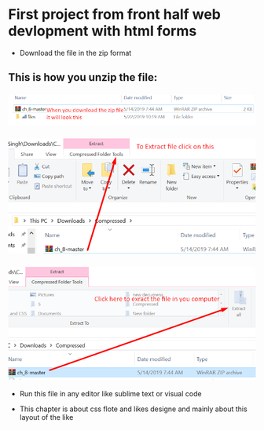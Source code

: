 # First project from front half web devlopment with html forms

* Download the file in the zip format

## This is how you unzip the file:

### ![* First Step:](img/ch_8.png)

### ![* Second Step:](img/ch_8.2.png)

### ![* Third Step:](img/ch_8.3.png)


* Run this file in any editor like sublime text or visual code
 
* This chapter is about css flote and likes designe and mainly about this layout of the like
